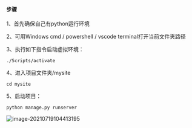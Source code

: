 #### 步骤

1、首先确保自己有python运行环境

2、可用Windows cmd / powershell / vscode terminal打开当前文件夹路径

3、执行如下指令启动虚拟环境：

```
./Scripts/activate
```

4、进入项目文件夹/mysite

```
cd mysite
```

5、启动项目：

```
python manage.py runserver
```

![image-20210719104413195](C:\Users\HUAWEI\AppData\Roaming\Typora\typora-user-images\image-20210719104413195.png)




